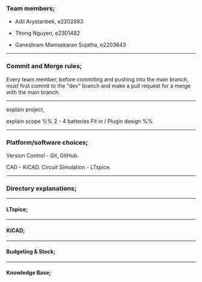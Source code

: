 ### Team members;
- Adil Arystanbek, e2202683

- Thong Nguyen, e2301482

- Ganeshram Manisekaran Sujatha, e2203643

---
### Commit and Merge rules;
Every team member, before commiting and pushing into the main branch, must first commit to the "dev" branch and make a pull request for a merge with the main branch.

---
explain project,

explain scope
%%
2 - 4 batteries 
Fit in / Plugin design 
%%

---
### Platform/software choices;
Version Control - Git, GitHub.

CAD - KiCAD.
Circuit Simulation - LTspice.

---
### Directory explanations;
---
#### LTspice;


---
#### KiCAD;


---
#### Budgeting & Stock;


---
#### Knowledge Base;
